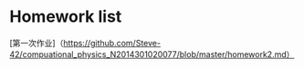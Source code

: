# Homework list
[第一次作业]（https://github.com/Steve-42/compuational_physics_N2014301020077/blob/master/homework2.md）
